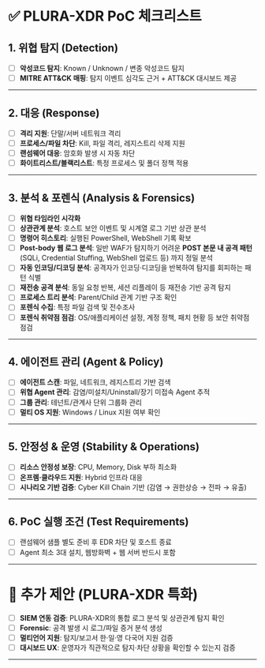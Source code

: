 # ✅ PLURA-XDR PoC 체크리스트

## 1. 위협 탐지 (Detection)

* [ ] **악성코드 탐지**: Known / Unknown / 변종 악성코드 탐지
* [ ] **MITRE ATT\&CK 매핑**: 탐지 이벤트 심각도 근거 + ATT\&CK 대시보드 제공

---

## 2. 대응 (Response)

* [ ] **격리 지원**: 단말/서버 네트워크 격리
* [ ] **프로세스/파일 차단**: Kill, 파일 격리, 레지스트리 삭제 지원
* [ ] **랜섬웨어 대응**: 암호화 발생 시 자동 차단
* [ ] **화이트리스트/블랙리스트**: 특정 프로세스 및 폴더 정책 적용

---

## 3. 분석 & 포렌식 (Analysis & Forensics)

* [ ] **위협 타임라인 시각화**
* [ ] **상관관계 분석**: 호스트 보안 이벤트 및 시계열 로그 기반 상관 분석
* [ ] **명령어 히스토리**: 실행된 PowerShell, WebShell 기록 확보
* [ ] **Post-body 웹 로그 분석**: 일반 WAF가 탐지하기 어려운 **POST 본문 내 공격 패턴** (SQLi, Credential Stuffing, WebShell 업로드 등) 까지 정밀 분석
* [ ] **자동 인코딩/디코딩 분석**: 공격자가 인코딩·디코딩을 반복하여 탐지를 회피하는 패턴 식별
* [ ] **재전송 공격 분석**: 동일 요청 반복, 세션 리플레이 등 재전송 기반 공격 탐지
* [ ] **프로세스 트리 분석**: Parent/Child 관계 기반 구조 확인
* [ ] **포렌식 수집**: 특정 파일 검색 및 전수조사
* [ ] **포렌식 취약점 점검**: OS/애플리케이션 설정, 계정 정책, 패치 현황 등 보안 취약점 점검

---

## 4. 에이전트 관리 (Agent & Policy)

* [ ] **에이전트 스캔**: 파일, 네트워크, 레지스트리 기반 검색
* [ ] **위협 Agent 관리**: 감염/미설치/Uninstall/장기 미접속 Agent 추적
* [ ] **그룹 관리**: 테넌트/관계사 단위 그룹화 관리
* [ ] **멀티 OS 지원**: Windows / Linux 지원 여부 확인

---

## 5. 안정성 & 운영 (Stability & Operations)

* [ ] **리소스 안정성 보장**: CPU, Memory, Disk 부하 최소화
* [ ] **온프렘·클라우드 지원**: Hybrid 인프라 대응
* [ ] **시나리오 기반 검증**: Cyber Kill Chain 기반 (감염 → 권한상승 → 전파 → 유출)

---

## 6. PoC 실행 조건 (Test Requirements)

* [ ] 랜섬웨어 샘플 별도 준비 후 EDR 차단 및 호스트 종료
* [ ] Agent 최소 3대 설치, 웹방화벽 + 웹 서버 반드시 포함

---

# 🔹 추가 제안 (PLURA-XDR 특화)

* [ ] **SIEM 연동 검증**: PLURA-XDR의 통합 로그 분석 및 상관관계 탐지 확인
* [ ] **Forensic**: 공격 발생 시 로그/파일 증거 분석 생성
* [ ] **멀티언어 지원**: 탐지/보고서 한·일·영 다국어 지원 검증
* [ ] **대시보드 UX**: 운영자가 직관적으로 탐지·차단 상황을 확인할 수 있는지 검증

---
